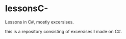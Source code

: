 # lessonsC-
Lessons in C#, mostly excersises. 

this is a repository consisting of excersises I made on C#.
